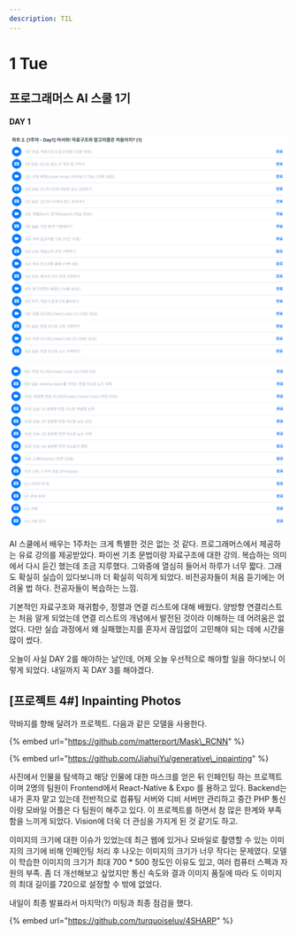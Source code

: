 ```yaml
---
description: TIL
---
```


# 1 Tue

## 프로그래머스 AI 스쿨 1기

#### DAY 1

![](../.gitbook/assets/image%20%287%29.png)

![](../.gitbook/assets/image%20%286%29.png)

AI 스쿨에서 배우는 1주차는 크게 특별한 것은 없는 것 같다. 프로그래머스에서 제공하는 유료 강의를 제공받았다. 파이썬 기초 문법이랑 자료구조에 대한 강의. 복습하는 의미에서 다시 듣긴 했는데 조금 지루했다. 그와중에 열심히 들어서 하루가 너무 짧다. 그래도 확실히 실습이 있다보니까 더 확실히 익히게 되었다. 비전공자들이 처음 듣기에는 어려울 법 하다. 전공자들이 복습하는 느낌.

기본적인 자료구조와 재귀함수, 정렬과 연결 리스트에 대해 배웠다. 양방향 연결리스트는 처음 알게 되었는데 연결 리스트의 개념에서 발전된 것이라 이해하는 데 어려움은 없었다. 다만 실습 과정에서 왜 실패했는지를 혼자서 끊임없이 고민해야 되는 데에 시간을 많이 썼다.

오늘이 사실 DAY 2를 해야하는 날인데, 어제 오늘 우선적으로 해야할 일을 하다보니 이렇게 되었다. 내일까지 꼭 DAY 3를 해야겠다. 

## \[프로젝트 4\#\] Inpainting Photos

막바지를 향해 달려가 프로젝트. 다음과 같은 모델을 사용한다.

{% embed url="https://github.com/matterport/Mask\_RCNN" %}

{% embed url="https://github.com/JiahuiYu/generative\_inpainting" %}

사진에서 인물을 탐색하고 해당 인물에 대한 마스크를 얻은 뒤 인페인팅 하는 프로젝트이며 2명의 팀원이  Frontend에서 React-Native & Expo 를 용하고 있다. Backend는 내가 혼자 맡고 있는데 전반적으로 컴퓨팅 서버와 디비 서버만 관리하고 중간 PHP 통신이랑 모바일 어플은 다 팀원이 해주고 있다. 이 프로젝트를 하면서 참 많은 한계와 부족함을 느끼게 되었다.  Vision에 더욱 더 관심을 가지게 된 것 같기도 하고.

이미지의 크기에 대한 이슈가 있었는데 최근 웹에 있거나 모바일로 촬영할 수 있는 이미지의 크기에 비해 인페인팅 처리 후 나오는 이미지의 크기가 너무 작다는 문제였다. 모델이 학습한 이미지의 크기가 최대 700 \* 500 정도인 이유도 있고, 여러 컴퓨터 스펙과 자원의 부족. 좀 더 개선해보고 싶었지만 통신 속도와 결과 이미지 품질에 따라 도 이미지의 최대 길이를 720으로 설정할 수 밖에 없었다. 

내일이 최종 발표라서 마지막\(?\) 미팅과 최종 점검을 했다.

{% embed url="https://github.com/turquoiseluv/4SHARP" %}



